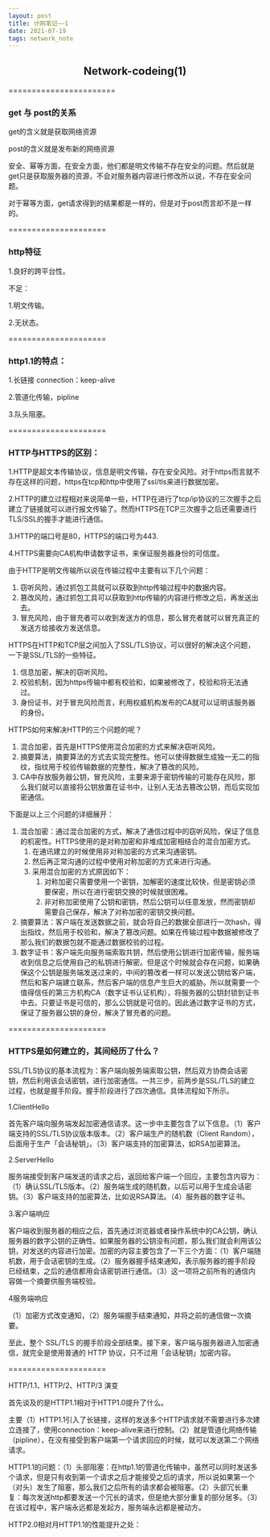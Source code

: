 ```yaml
---
layout: post
title: 计网笔记——1
date: 2021-07-19
tags: network_note 
---
```

<h2 align="center"> Network-codeing(1)</h2>

=======================

### get 与 post的关系

get的含义就是获取网络资源

post的含义就是发布新的网络资源

安全、幂等方面，在安全方面，他们都是明文传输不存在安全的问题。然后就是get只是获取服务器的资源，不会对服务器内容进行修改所以说，不存在安全问题。

对于幂等方面，get请求得到的结果都是一样的，但是对于post而言却不是一样的。

=====================

### http特征

1.良好的跨平台性。

不足：

1.明文传输。

2.无状态。

=====================

### http1.1的特点：

1.长链接 connection：keep-alive

2.管道化传输，pipline

3.队头阻塞。

=====================

### HTTP与HTTPS的区别：

1.HTTP是超文本传输协议，信息是明文传输，存在安全风险。对于https而言就不存在这样的问题，https在tcp和http中使用了ssl/tls来进行数据加密。

2.HTTP的建立过程相对来说简单一些，HTTP在进行了tcp/ip协议的三次握手之后建立了链接就可以进行报文传输了。然而HTTPS在TCP三次握手之后还需要进行TLS/SSL的握手才能进行通信。

3.HTTP的端口号是80，HTTPS的端口号为443.

4.HTTPS需要向CA机构申请数字证书，来保证服务器身份的可信度。

由于HTTP是明文传输所以说在传输过程中主要有以下几个问题：

1. 窃听风险，通过抓包工具就可以获取到http传输过程中的数据内容。
2. 篡改风险，通过抓包工具可以获取到http传输的内容进行修改之后，再发送出去。
3. 冒充风险，由于冒充者可以收到发送方的信息，那么冒充者就可以冒充真正的发送方给接收方发送信息。

HTTPS在HTTP和TCP层之间加入了SSL/TLS协议，可以很好的解决这个问题，一下是SSL/TLS的一些特征。

1. 信息加密，解决的窃听风险。
2. 校验机制，因为https传输中都有校验和，如果被修改了，校验和将无法通过。
3. 身份证书，对于冒充风险而言，利用权威机构发布的CA就可以证明该服务器的身份。

HTTPS如何来解决HTTP的三个问题的呢？

1. 混合加密，首先是HTTPS使用混合加密的方式来解决窃听风险。
2. 摘要算法，摘要算法的方式去实现完整性。他可以使得数据生成独一无二的指纹，指纹用于校验传输数据的完整性，解决了篡改的风险。
3. CA中存放服务器公钥，冒充风险，主要来源于密钥传输的可能存在风险，那么我们就可以直接将公钥放置在证书中，让别人无法去篡改公钥，而后实现加密通信。

下面是以上三个问题的详细展开：

1. 混合加密：通过混合加密的方式，解决了通信过程中的窃听风险，保证了信息的机密性。HTTPS使用的是对称加密和非堆成加密相结合的混合加密方式。
   1. 在通讯建立的时候使用非对称加密的方式来沟通密钥。
   2. 然后再正常沟通的过程中使用对称加密的方式来进行沟通。
   3. 采用混合加密的方式原因如下：
      1. 对称加密只需要使用一个密钥，加解密的速度比较快，但是密钥必须要保密，所以在进行密钥交换的时候就很困难。
      2. 非对称加密使用了公钥和密钥，然后公钥可以任意发放，然而密钥却需要自己保存，解决了对称加密的密钥交换问题。
2. 摘要算法：客户端在发送数据之前，就会将自己的数据全部进行一次hash，得出指纹，然后用于校验和，解决了篡改问题。如果在传输过程中数据被修改了那么我们的数据包就不能通过数据校验的过程。
3. 数字证书：客户端先向服务端索取共钥，然后使用公钥进行加密传输，服务端收到信息之后使用自己的私钥进行解密。但是这个时候就会存在问题，如果确保这个公钥是服务端发送过来的，中间的篡改者一样可以发送公钥给客户端，然后和客户端建立联系，然后客户端的信息产生巨大的威胁。所以就需要一个值得信任的第三方机构CA（数字证书认证机构），将服务器的公钥封锁到证书中去。只要证书是可信的，那么公钥就是可信的。因此通过数字证书的方式，保证了服务器公钥的身份，解决了冒充者的问题。

=====================

### HTTPS是如何建立的，其间经历了什么？

SSL/TLS协议的基本流程为：客户端向服务端索取公钥，然后双方协商会话密钥，然后利用该会话密钥，进行加密通信。一共三步，前两步是SSL/TLS的建立过程，也就是握手阶段。握手阶段进行了四次通信。具体流程如下所示。

1.ClientHello

首先客户端向服务端发起加密通信请求。这一步中主要包含了以下信息。（1）客户端支持的SSL/TLS协议版本版本。（2）客户端生产的随机数（Client Random），后面用于生产「会话秘钥」。（3）客户端支持的加密算法，如RSA加密算法。

2.ServerHello

服务端接受到客户端发送的请求之后，返回给客户端一个回应，主要包含内容为：（1）确认SSL/TLS版本。（2）服务端生成的随机数，以后可以用于生成会话密钥。（3）客户端支持的加密算法，比如说RSA算法。（4）服务器的数字证书。

3.客户端响应

客户端收到服务器的相应之后，首先通过浏览器或者操作系统中的CA公钥，确认服务器的数字公钥的正确性。如果服务器的公钥没有问题，那么我们就会利用该公钥，对发送的内容进行加密。加密的内容主要包含了一下三个方面：（1）客户端随机数，用于会话密钥的生成。（2）服务器握手结束通知，表示服务器的握手阶段已经结束，之后的通信都用会话密钥进行通信。（3）这一项将之前所有的通信内容做一个摘要供服务端校验。

4服务端响应

（1）加密方式改变通知，（2）服务端握手结束通知，并将之前的通信做一次摘要。



至此，整个 SSL/TLS 的握手阶段全部结束。接下来，客户端与服务器进入加密通信，就完全是使用普通的 HTTP 协议，只不过用「会话秘钥」加密内容。



=====================

HTTP/1.1、HTTP/2、HTTP/3 演变

首先谈及的是HTTP1.1相对于HTTP1.0提升了什么。

主要（1）HTTP1.1引入了长链接，这样的发送多个HTTP请求就不需要进行多次建立连接了，使用connection：keep-alive来进行控制。（2）就是管道化网络传输（pipline），在没有接受到客户端第一个请求回应的时候，就可以发送第二个网络请求。

HTTP1.1的问题：（1）头部阻塞：在http1.1的管道化传输中，虽然可以同时发送多个请求，但是只有收到第一个请求之后才能接受之后的请求，所以说如果第一个（对头）发生了阻塞，那么我们之后所有的请求都会被阻塞。（2）头部冗长重复：每次发送http都要发送一个冗长的请求，但是绝大部分重复的部分居多。（3）在该过程中，客户端永远都是发起方，服务端永远都是被动方。

HTTP2.0相对月HTTP1.1的性能提升之处：







